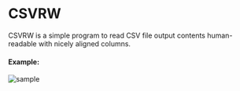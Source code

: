 # CSVRW

CSVRW is a simple program to read CSV file output contents human-readable with nicely aligned columns.

#### Example:
![sample](https://user-images.githubusercontent.com/34247113/136872213-de43294e-de1f-4c86-ac0f-4430994b86e6.png)
